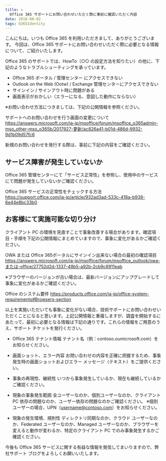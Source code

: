 ```yaml
---
title: >
  Office 365 サポートにお問い合わせいただく際に事前に確認いただく内容
date: 2018-08-02
tags: O365Identity
---
```

こんにちは。いつも Office 365 を利用いただきまして、ありがとうございます。
今回は、Office 365 サポートにお問い合わせいただく際に必要となる情報について、ご紹介いたします。

Office 365 のサポートでは、HowTo（○○ の設定方法を知りたい）の他に、下記のようなトラブルシューティングを承っています。

- Office 365 ポータル / 管理センター にアクセスできない
- Outlook on the Web (Ootw) / Exchange 管理センターにアクセスできない
- サインイン / サインアウト時に問題がある
- 画面表示がおかしい（エラーになる、意図した動作にならない）

※お問い合わせ方法につきましては、下記の公開情報を参照ください。

サポートへのお問い合わせを行う画面の変更について
https://answers.microsoft.com/ja-jp/msoffice/forum/msoffice_o365admin-mso_other-mso_o365b/2017927-更新/ac826a41-b01d-486d-9932-9d1b09d57fc6

新規のお問い合わせを発行する際は、事前に下記の内容をご確認ください。

## サービス障害が発生していないか
Office 365 管理センターにて「サービス正常性」を参照し、使用中のサービスにて問題が発生していないかご確認ください。

Office 365 サービスの正常性をチェックする方法
https://support.office.com/ja-jp/article/932ad3ad-533c-418a-b938-6e44e8bc33b0

## お客様にて実施可能な切り分け
クライアント PC の環境を見直すことで事象改善する場合があります。確認項目・手順を下記の公開情報にまとめていますので、事象に変化があるかご確認ください。

OWA または Office 365ポータルにサインイン出来ない場合の最初の確認項目
https://answers.microsoft.com/ja-jp/msoffice/forum/msoffice_outlook/owa-または-office/27752d2d-1337-48b5-a92b-2cb9c8911eab

※ブラウザーのバージョンが古い場合は、最新バージョンにアップグレードして事象に変化があるかご確認ください。

Office のシステム要件
https://products.office.com/ja-jp/office-system-requirements#Browsers-section

 
以上を実施いただいても事象に変化がない場合、技術サポートにお問い合わせいただくことになると思います。上記公開情報と重複しますが、調査を開始するにあたって、最初に必要となる情報は下記の通りです。これらの情報をご用意のうえ、サポート チケットを発行ください。

- Office 365 テナント情報
テナント名（例：contoso.oumicrosoft.com）をお知らせください。

- 画面ショット、エラー内容
お問い合わせの内容を正確に把握するため、事象発生時の画面ショットおよびエラー メッセージ（テキスト）をご提供ください。

- 事象の再現性、継続性
いつから事象発生しているか、現在も継続しているかご確認ください。

- 現象の事象発生範囲
全ユーザーなのか、個別ユーザーなのか、クライアント PC 依存の問題なのか、ユーザー依存の問題なのかご確認ください。
※個別ユーザーの場合、UPN（username@contoso.com）をお知らせください。

- 現象の発生環境、規則性
ディレクトリ同期なのか、クラウド ユーザーなのか、Federated ユーザーなのか、Managed ユーザーなのか、ブラウザーを変えると動作が変わるか、特定のクライアント PC でのみ事象発生するかご確認ください。

 
今後も Office 365 サービスに関する有益な情報を発信してまいりますので、弊社サポート ブログをよろしくお願いいたします。